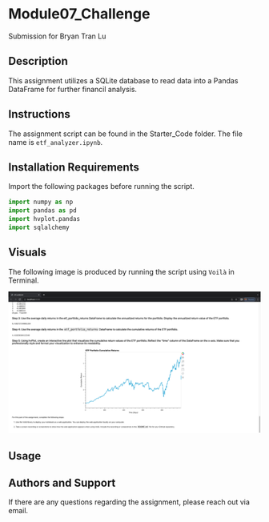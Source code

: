 # Module07_Challenge
Submission for Bryan Tran Lu

## Description
This assignment utilizes a SQLite database to read data into a Pandas DataFrame for further financil analysis.

## Instructions
The assignment script can be found in the Starter_Code folder. The file name is `etf_analyzer.ipynb`.

## Installation Requirements
Import the following packages before running the script.
```python
import numpy as np
import pandas as pd
import hvplot.pandas
import sqlalchemy
```

## Visuals
The following image is produced by running the script using `Voilà` in Terminal.

![Image Link](https://github.com/Bryan-TranLu/Module07_Challenge/blob/main/Voila%20Screenshot.png)

## Usage

## Authors and Support
If there are any questions regarding the assignment, please reach out via email.
